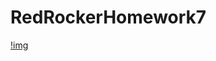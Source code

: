 # RedRockerHomework7
[!img](https://github.com/wzt2002/RedRockerHomework7/blob/master/uqszt-vzodf.gif)
